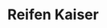 ---
title: "Reifen Kaiser"
url: /weilheim-in-oberbayern/reifen-kaiser-wessobrunner-strasse/
shop: Reifen
---